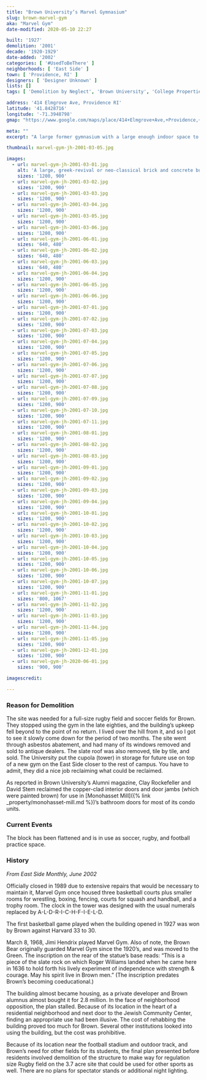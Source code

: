 ```yaml
---
title: "Brown University’s Marvel Gymnasium"
slug: brown-marvel-gym
aka: "Marvel Gym"
date-modified: 2020-05-10 22:27

built: '1927'
demolition: '2001'
decade: '1920-1929'
date-added: '2002'
categories: [ '#UsedToBeThere' ]
neighborhoods: [ 'East Side' ]
town: [ 'Providence, RI' ]
designers: [ 'Designer Unknown' ]
lists: []
tags: [ 'Demolition by Neglect', 'Brown University', 'College Properties' ]

address: '414 Elmgrove Ave, Providence RI'
latitude: '41.8428716'
longitude: '-71.3948798'
gmap: "https://www.google.com/maps/place/414+Elmgrove+Ave,+Providence,+RI+02906/@41.8428716,-71.3948798,17z/data=!3m1!4b1!4m5!3m4!1s0x89e444d05e596dc1:0xa862394e7ec2502c!8m2!3d41.8428716!4d-71.3926911"

meta: ""
excerpt: "A large former gymnasium with a large enough indoor space to support a suspended indoor quarter mile track. Demolished in 2001. "

thumbnail: marvel-gym-jh-2001-03-05.jpg

images:
  - url: marvel-gym-jh-2001-03-01.jpg
    alt: 'A large, greek-revival or neo-classical brick and concrete building with a three-bay facade under a triangular pediment roof, flanked by two buttress-like outcroppings, set in front of a larger, wider hip-roofed structure crested with a clock-tower and small dome supported by four classical columns. Most windows had arched lintels and the concrete was used to form decorative trim work and a crest-like shape over the entrance. '
    sizes: '1200, 900'
  - url: marvel-gym-jh-2001-03-02.jpg
    sizes: '1200, 900'
  - url: marvel-gym-jh-2001-03-03.jpg
    sizes: '1200, 900'
  - url: marvel-gym-jh-2001-03-04.jpg
    sizes: '1200, 900'
  - url: marvel-gym-jh-2001-03-05.jpg
    sizes: '1200, 900'
  - url: marvel-gym-jh-2001-03-06.jpg
    sizes: '1200, 900'
  - url: marvel-gym-jh-2001-06-01.jpg
    sizes: '640, 480'
  - url: marvel-gym-jh-2001-06-02.jpg
    sizes: '640, 480'
  - url: marvel-gym-jh-2001-06-03.jpg
    sizes: '640, 480'
  - url: marvel-gym-jh-2001-06-04.jpg
    sizes: '1200, 900'
  - url: marvel-gym-jh-2001-06-05.jpg
    sizes: '1200, 900'
  - url: marvel-gym-jh-2001-06-06.jpg
    sizes: '1200, 900'
  - url: marvel-gym-jh-2001-07-01.jpg
    sizes: '1200, 900'
  - url: marvel-gym-jh-2001-07-02.jpg
    sizes: '1200, 900'
  - url: marvel-gym-jh-2001-07-03.jpg
    sizes: '1200, 900'
  - url: marvel-gym-jh-2001-07-04.jpg
    sizes: '1200, 900'
  - url: marvel-gym-jh-2001-07-05.jpg
    sizes: '1200, 900'
  - url: marvel-gym-jh-2001-07-06.jpg
    sizes: '1200, 900'
  - url: marvel-gym-jh-2001-07-07.jpg
    sizes: '1200, 900'
  - url: marvel-gym-jh-2001-07-08.jpg
    sizes: '1200, 900'
  - url: marvel-gym-jh-2001-07-09.jpg
    sizes: '1200, 900'
  - url: marvel-gym-jh-2001-07-10.jpg
    sizes: '1200, 900'
  - url: marvel-gym-jh-2001-07-11.jpg
    sizes: '1200, 900'
  - url: marvel-gym-jh-2001-08-01.jpg
    sizes: '1200, 900'
  - url: marvel-gym-jh-2001-08-02.jpg
    sizes: '1200, 900'
  - url: marvel-gym-jh-2001-08-03.jpg
    sizes: '1200, 900'
  - url: marvel-gym-jh-2001-09-01.jpg
    sizes: '1200, 900'
  - url: marvel-gym-jh-2001-09-02.jpg
    sizes: '1200, 900'
  - url: marvel-gym-jh-2001-09-03.jpg
    sizes: '1200, 900'
  - url: marvel-gym-jh-2001-09-04.jpg
    sizes: '1200, 900'
  - url: marvel-gym-jh-2001-10-01.jpg
    sizes: '1200, 900'
  - url: marvel-gym-jh-2001-10-02.jpg
    sizes: '1200, 900'
  - url: marvel-gym-jh-2001-10-03.jpg
    sizes: '1200, 900'
  - url: marvel-gym-jh-2001-10-04.jpg
    sizes: '1200, 900'
  - url: marvel-gym-jh-2001-10-05.jpg
    sizes: '1200, 900'
  - url: marvel-gym-jh-2001-10-06.jpg
    sizes: '1200, 900'
  - url: marvel-gym-jh-2001-10-07.jpg
    sizes: '1200, 900'
  - url: marvel-gym-jh-2001-11-01.jpg
    sizes: '800, 1067'
  - url: marvel-gym-jh-2001-11-02.jpg
    sizes: '1200, 900'
  - url: marvel-gym-jh-2001-11-03.jpg
    sizes: '1200, 900'
  - url: marvel-gym-jh-2001-11-04.jpg
    sizes: '1200, 900'
  - url: marvel-gym-jh-2001-11-05.jpg
    sizes: '1200, 900'
  - url: marvel-gym-jh-2001-12-01.jpg
    sizes: '1200, 900'
  - url: marvel-gym-jh-2020-06-01.jpg
    sizes: '900, 900'

imagescredit:

---
```


### Reason for Demolition

The site was needed for a full-size rugby field and soccer fields for Brown. They stopped using the gym in the late eighties, and the building’s upkeep fell beyond to the point of no return. I lived over the hill from it, and so I got to see it slowly come down for the period of two months. The site went through asbestos abatement, and had many of its windows removed and sold to antique dealers. The slate roof was also removed, tile by tile, and sold. The University put the cupola (tower) in storage for future use on top of a new gym on the East Side closer to the rest of campus. You have to admit, they did a nice job reclaiming what could be reclaimed.

As reported in Brown University’s Alumni magazine, Clay Rockefeller and David Stem reclaimed the copper-clad interior doors and door jambs (which were painted brown) for use in [Monohasset Mill]({% link _property/monohasset-mill.md %})’s bathroom doors for most of its condo units.


### Current Events

The block has been flattened and is in use as soccer, rugby, and football practice space.


### History

_From East Side Monthly, June 2002_

Officially closed in 1989 due to extensive repairs that would be necessary to maintain it, Marvel Gym once housed three basketball courts plus smaller rooms for wrestling, boxing, fencing, courts for squash and handball, and a trophy room. The clock in the tower was designed with the usual numerals replaced by A-L-D-R-I-C-H-F-I-E-L-D.

The first basketball game played when the building opened in 1927 was won by Brown against Harvard 33 to 30.

March 8, 1968, Jimi Hendrix played Marvel Gym. Also of note, the Brown Bear originally guarded Marvel Gym since the 1920’s, and was moved to the Green. The inscription on the rear of the statue’s base reads: “This is a piece of the slate rock on which Roger Williams landed when he came here in 1636 to hold forth his lively experiment of independence with strength & courage. May his spirit live in Brown men.” (The inscription predates Brown’s becoming coeducational.)

The building almost became housing, as a private developer and Brown alumnus almost bought it for 2.8 million. In the face of neighborhood opposition, the plan stalled. Because of its location in the heart of a residential neighborhood and next door to the Jewish Community Center, finding an appropriate use had been illusive. The cost of rehabbing the building proved too much for Brown. Several other institutions looked into using the building, but the cost was prohibitive.

Because of its location near the football stadium and outdoor track, and Brown’s need for other fields for its students, the final plan presented before residents involved demolition of the structure to make way for regulation size Rugby field on the 3.7 acre site that could be used for other sports as well. There are no plans for spectator stands or additional night lighting.

